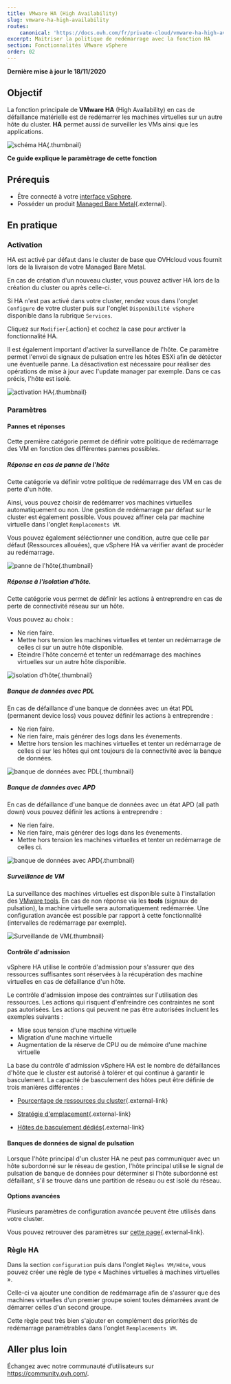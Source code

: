 ```yaml
---
title: VMware HA (High Availability)
slug: vmware-ha-high-availability
routes:
    canonical: 'https://docs.ovh.com/fr/private-cloud/vmware-ha-high-availability/'
excerpt: Maitriser la politique de redémarrage avec la fonction HA
section: Fonctionnalités VMware vSphere
order: 02
---
```


**Dernière mise à jour le 18/11/2020**

## Objectif

La fonction principale de **VMware HA** (High Availability) en cas de défaillance matérielle est de redémarrer les machines virtuelles sur un autre hôte du cluster. **HA** permet aussi de surveiller les VMs ainsi que les applications.

![schéma HA](images/HA3.png){.thumbnail}

**Ce guide explique le paramètrage de cette fonction**

## Prérequis

- Être connecté à votre [interface vSphere](../connexion-interface-vsphere/).
- Posséder un produit [Managed Bare Metal](https://www.ovhcloud.com/fr/managed-bare-metal/){.external}.

## En pratique

### Activation

HA est activé par défaut dans le cluster de base que OVHcloud vous fournit lors de la livraison de votre Managed Bare Metal.

En cas de création d'un nouveau cluster, vous pouvez activer HA lors de la création du cluster ou après celle-ci.

Si HA n'est pas activé dans votre cluster, rendez vous dans l'onglet `Configure` de votre cluster puis sur l'onglet `Disponibilité vSphere` disponible dans la rubrique `Services`.

Cliquez sur `Modifier`{.action} et cochez la case pour arctiver la fonctionnalité HA.

Il est également important d'activer la surveillance de l'hôte. Ce paramètre permet l'envoi de signaux de pulsation entre les hôtes ESXi afin de détécter une éventuelle panne.
La désactivation est nécessaire pour réaliser des opérations de mise à jour avec l'update manager par exemple. Dans ce cas précis, l'hôte est isolé.

![activation HA](images/HA.png){.thumbnail}

### Paramètres

#### Pannes et réponses

Cette première catégorie permet de définir votre politique de redémarrage des VM en fonction des différentes pannes possibles.

##### Réponse en cas de panne de l'hôte

Cette catégorie va définir votre politique de redémarrage des VM en cas de perte d'un hôte.

Ainsi, vous pouvez choisir de redémarrer vos machines virtuelles automatiquement ou non.
Une gestion de redémarrage par défaut sur le cluster est également possible. Vous pouvez affiner cela par machine virtuelle dans l'onglet `Remplacements VM`.

Vous pouvez également séléctionner une condition, autre que celle par défaut (Ressources allouées), que vSphere HA va vérifier avant de procéder au redémarrage.

![panne de l'hôte](images/HAparam1.PNG){.thumbnail}

##### Réponse à l'isolation d'hôte.

Cette catégorie vous permet de définir les actions à entreprendre en cas de perte de connectivité réseau sur un hôte.

Vous pouvez au choix : 

- Ne rien faire.
- Mettre hors tension les machines virtuelles et tenter un redémarrage de celles ci sur un autre hôte disponible.
- Eteindre l'hôte concerné et tenter un redémarrage des machines virtuelles sur un autre hôte disponible.

![isolation d'hôte](images/HAparam2.PNG){.thumbnail}

##### Banque de données avec PDL

En cas de défaillance d'une banque de données avec un état PDL (permanent device loss) vous pouvez définir les actions à entreprendre :

- Ne rien faire.
- Ne rien faire, mais générer des logs dans les évenements.
- Mettre hors tension les machines virtuelles et tenter un redémarrage de celles ci sur les hôtes qui ont toujours de la connectivité avec la banque de données.

![banque de données avec PDL](images/HAparam3.PNG){.thumbnail}

##### Banque de données avec APD

En cas de défaillance d'une banque de données avec un état APD (all path down) vous pouvez définir les actions à entreprendre :

- Ne rien faire.
- Ne rien faire, mais générer des logs dans les évenements.
- Mettre hors tension les machines virtuelles et tenter un redémarrage de celles ci.

![banque de données avec APD](images/HAparam4.PNG){.thumbnail}

##### Surveillance de VM

La surveillance des machines virtuelles est disponible suite à l'installation des [VMware tools](../installation-des-vmware-tools/). 
En cas de non réponse via les **tools** (signaux de pulsation), la machine virtuelle sera automatiquement redémarrée. Une configuration avancée est possible par rapport à cette fonctionnalité (intervalles de redémarrage par exemple).

![Surveillande de VM](images/HAparam5.PNG){.thumbnail}

#### Contrôle d'admission

vSphere HA utilise le contrôle d'admission pour s'assurer que des ressources suffisantes sont réservées à la récupération des machine virtuelles en cas de défaillance d'un hôte.

Le contrôle d'admission impose des contraintes sur l'utilisation des ressources. Les actions qui risquent d'enfreindre ces contraintes ne sont pas autorisées. Les actions qui peuvent ne pas être autorisées incluent les exemples suivants :

- Mise sous tension d'une machine virtuelle
- Migration d'une machine virtuelle
- Augmentation de la réserve de CPU ou de mémoire d'une machine virtuelle

La base du contrôle d'admission vSphere HA est le nombre de défaillances d'hôte que le cluster est autorisé à tolérer et qui continue à garantir le basculement. La capacité de basculement des hôtes peut être définie de trois manières différentes :

- [Pourcentage de ressources du cluster](https://docs.vmware.com/fr/VMware-vSphere/6.5/com.vmware.vsphere.avail.doc/GUID-FAFEFEFF-56F7-4CDF-A682-FC3C62A29A95.html){.external-link}

- [Stratégie d'emplacement](https://docs.vmware.com/fr/VMware-vSphere/6.5/com.vmware.vsphere.avail.doc/GUID-85D9737E-769C-40B6-AB73-F58DA1A451F0.html){.external-link}

- [Hôtes de basculement dédiés](https://docs.vmware.com/fr/VMware-vSphere/6.5/com.vmware.vsphere.avail.doc/GUID-C4F5F9EE-4235-4151-BEBE-FCB2A752407B.html){.external-link}

#### Banques de données de signal de pulsation

Lorsque l'hôte principal d'un cluster HA ne peut pas communiquer avec un hôte subordonné sur le réseau de gestion, l'hôte principal utilise le signal de pulsation de banque de données pour déterminer si l'hôte subordonné est défaillant, s'il se trouve dans une partition de réseau ou est isolé du réseau.

#### Options avancées

Plusieurs paramètres de configuration avancée peuvent être utilisés dans votre cluster.

Vous pouvez retrouver des paramètres sur [cette page](https://docs.vmware.com/fr/VMware-vSphere/6.5/com.vmware.vsphere.avail.doc/GUID-E0161CB5-BD3F-425F-A7E0-BF83B005FECA.html){.external-link}.

### Règle HA

Dans la section `configuration` puis dans l'onglet `Règles VM/Hôte`, vous pouvez créer une règle de type « Machines virtuelles à machines virtuelles ».

Celle-ci va ajouter une condition de redémarrage afin de s'assurer que des machines virtuelles d'un premier groupe soient toutes démarrées avant de démarrer celles d'un second groupe.

Cette règle peut très bien s'ajouter en complément des priorités de redémarrage paramètrables dans l'onglet `Remplacements VM`.

## Aller plus loin

Échangez avec notre communauté d’utilisateurs sur <https://community.ovh.com/>.
